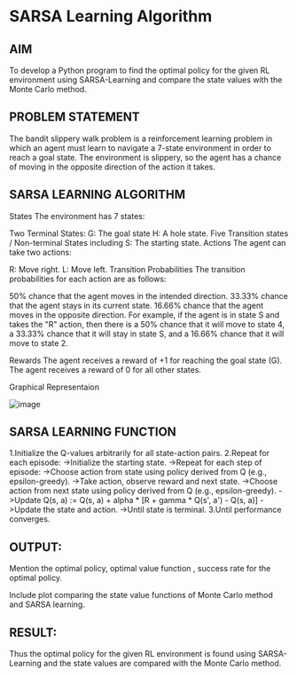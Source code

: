 # SARSA Learning Algorithm


## AIM
To develop a Python program to find the optimal policy for the given RL environment using SARSA-Learning and compare the state values with the Monte Carlo method.

## PROBLEM STATEMENT
The bandit slippery walk problem is a reinforcement learning problem in which an agent must learn to navigate a 7-state environment in order to reach a goal state. The environment is slippery, so the agent has a chance of moving in the opposite direction of the action it takes.

## SARSA LEARNING ALGORITHM

States
The environment has 7 states:

Two Terminal States:
G: The goal state
H: A hole state.
Five Transition states / Non-terminal States including S: The starting state.
Actions
The agent can take two actions:

R: Move right.
L: Move left.
Transition Probabilities
The transition probabilities for each action are as follows:

50% chance that the agent moves in the intended direction.
33.33% chance that the agent stays in its current state.
16.66% chance that the agent moves in the opposite direction.
For example, if the agent is in state S and takes the "R" action, then there is a 50% chance that it will move to state 4, a 33.33% chance that it will stay in state S, and a 16.66% chance that it will move to state 2.

Rewards
The agent receives a reward of +1 for reaching the goal state (G). The agent receives a reward of 0 for all other states.

Graphical Representaion

![image](https://github.com/NivethaKumar30/sarsa-learning/assets/119559844/0d9fa57a-c368-49a7-be24-994a591b1027)


## SARSA LEARNING FUNCTION

1.Initialize the Q-values arbitrarily for all state-action pairs.
2.Repeat for each episode:
->Initialize the starting state.
->Repeat for each step of episode:
   ->Choose action from state using policy derived from Q (e.g., epsilon-greedy).
   ->Take action, observe reward and next state.
   ->Choose action from next state using policy derived from Q (e.g., epsilon-greedy).
   ->Update Q(s, a) := Q(s, a) + alpha * [R + gamma * Q(s', a') - Q(s, a)]
   ->Update the state and action.
   ->Until state is terminal.
3.Until performance converges.

## OUTPUT:
Mention the optimal policy, optimal value function , success rate for the optimal policy.

Include plot comparing the state value functions of Monte Carlo method and SARSA learning.

## RESULT:

Thus the optimal policy for the given RL environment is found using SARSA-Learning and the state values are compared with the Monte Carlo method.
